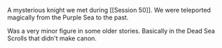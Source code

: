 A mysterious knight we met during [[Session 50]]. We were teleported magically from the Purple Sea to the past.

Was a very minor figure in some older stories. Basically in the Dead Sea Scrolls that didn't make canon.